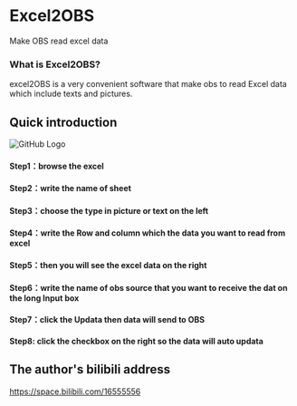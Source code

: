 # Excel2OBS
 Make OBS read excel data

### What is Excel2OBS?
excel2OBS is a very convenient software that make obs to read Excel data which include texts and pictures.
## Quick introduction

![GitHub Logo](https://raw.githubusercontent.com/loseisbest/Excel2OBS/3f0b28853c27fa3fe5e081b11a676d100b991aae/UI_updata.png)

#### Step1：browse the excel 
#### Step2：write the name of sheet
#### Step3：choose the type in picture or text on the left  
#### Step4：write the Row and column which the data you want to read from excel
#### Step5：then you will see the excel data on the right 
#### Step6：write the name of obs source that you want to receive the dat on the long Input box
#### Step7：click the Updata then data will send to OBS
#### Step8: click the checkbox on the right so the data will auto updata
## The author's bilibili address
https://space.bilibili.com/16555556
